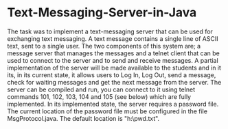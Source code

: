 # Text-Messaging-Server-in-Java
The task was to implement a text-messaging server that can be used for exchanging text messaging. A text message contains a single line of ASCII text, sent to a single user. The two components of this system are; a message server that manages the messages and a telnet client that can be used to connect to the server and to send and receive messages. A partial implementation of the server will be made available to the students and in it its, in its current state, it allows users to Log In, Log Out, send a message, check for waiting messages and get the next message from the server. The server can be compiled and run, you can connect to it using telnet commands 101, 102, 103, 104 and 105 (see below) which are fully implemented. In its implemented state, the server requires a password file. The current location of the password file must be configured in the file MsgProtocol.java. The default location is "h:\\pwd.txt".
